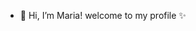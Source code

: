 - 👋 Hi, I’m Maria! welcome to my profile ✨



<!---
MariaVida/MariaVida is a ✨ special ✨ repository because its `README.md` (this file) appears on your GitHub profile.
You can click the Preview link to take a look at your changes.
--->
